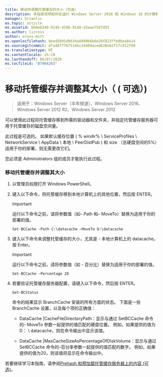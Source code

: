```yaml
---
title: 移动并调整托管缓存的大小（可选）
description: 本指南说明如何在运行 Windows Server 2016 和 Windows 10 的计算机上以托管缓存模式部署 BranchCache
manager: brianlic
ms.topic: article
ms.assetid: bb0eb349-914d-4596-9140-d3aae7597d55
ms.author: lizross
author: eross-msft
ms.openlocfilehash: 8eed5b91d0634a8409b6b6e26f823ffe86ea8a14
ms.sourcegitcommit: dfa48f77b751dbc34409aced628eb2f17c912f08
ms.translationtype: MT
ms.contentlocale: zh-CN
ms.lasthandoff: 08/07/2020
ms.locfileid: "87964263"
---
```

# <a name="move-and-resize-the-hosted-cache-optional"></a>移动托管缓存并调整其大小（ \( 可选）\)

>适用于：Windows Server（半年频道）、Windows Server 2016、Windows Server 2012 R2、Windows Server 2012

可以使用此过程将托管缓存移到所需的驱动器和文件夹，并指定托管缓存服务器可用于托管缓存的磁盘空间量。

此过程是可选的。 如果默认缓存位置 \( % windir% \\ ServiceProfiles \\ NetworkService \\ AppData \\ 本地 \\ PeerDistPub \) 和 size （总硬盘空间的5%）适用于你的部署，则无需更改它们。

您必须是 Administrators 组的成员才能执行此过程。

### <a name="to-move-and-resize-the-hosted-cache"></a>移动托管缓存并调整其大小

1. 以管理员权限打开 Windows PowerShell。

2. 键入以下命令，将托管缓存移到本地计算机上的其他位置，然后按 ENTER。

    > [!IMPORTANT]
    > 运行以下命令之前，请将参数值（如– Path 和– MoveTo）替换为适用于你的部署的值。

    ```
    Set-BCCache -Path C:\datacache –MoveTo D:\datacache
    ```

3.  键入以下命令来调整托管缓存的大小，尤其是 \- 本地计算机上的 datacache。 按 Enter。

    > [!IMPORTANT]
    > 运行以下命令之前，请将参数值（如 \- 百分比）替换为适用于你的部署的值。

    ```
    Set-BCCache -Percentage 20
    ```

4.  若要验证托管缓存服务器配置，请键入以下命令，然后按 ENTER。

    ```
    Get-BCStatus
    ```

    命令的结果显示 BranchCache 安装的所有方面的状态。 下面是一些 BranchCache 设置，以及每个项的正确值：

    -   DataCache |CacheFileDirectoryPath：显示与通过 SetBCCache 命令的– MoveTo 参数一起提供的值匹配的硬盘位置。 例如，如果提供的值为 D： \\ datacache，则在命令输出中显示该值。

    -   DataCache |MaxCacheSizeAsPercentageOfDiskVolume：显示与通过 SetBCCache 命令的–百分率参数一起提供的值匹配的数字。 例如，如果提供的值为20，则该值将显示在命令输出中。

若要继续学习本指南，请参阅[Prehash 和预加载托管缓存服务器上的内容 &#40;可选&#41;](7-Bc-Prehash-Preload.md)。